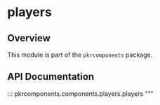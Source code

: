 # players

## Overview

This module is part of the `pkrcomponents` package.

## API Documentation

::: pkrcomponents.components.players.players
"""
